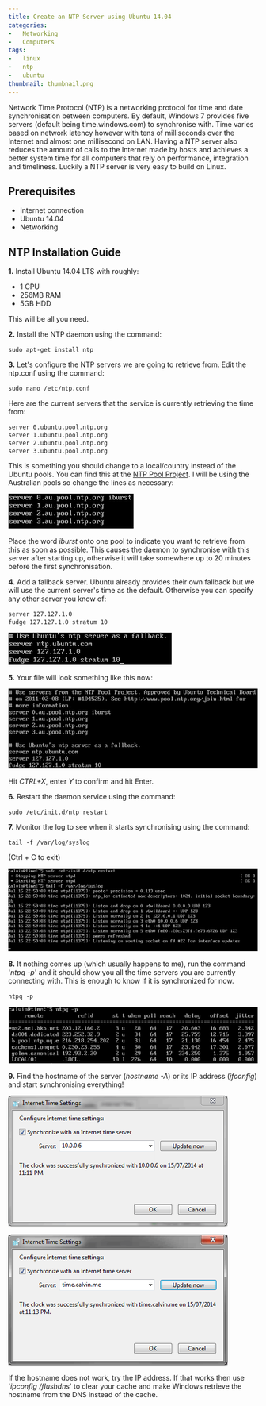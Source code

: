 ```yaml
---
title: Create an NTP Server using Ubuntu 14.04
categories:
-   Networking
-   Computers
tags:
-   linux
-   ntp
-   ubuntu
thumbnail: thumbnail.png
---
```


Network Time Protocol (NTP) is a networking protocol for time and date synchronisation between computers. By default, Windows 7 provides five servers (default being time.windows.com) to synchronise with. Time varies based on network latency however with tens of milliseconds over the Internet and almost one millisecond on LAN. Having a NTP server also reduces the amount of calls to the Internet made by hosts and achieves a better system time for all computers that rely on performance, integration and timeliness. Luckily a NTP server is very easy to build on Linux.

<!-- more -->

## Prerequisites

* Internet connection
* Ubuntu 14.04
* Networking

## NTP Installation Guide

**1.** Install Ubuntu 14.04 LTS with roughly:

* 1 CPU
* 256MB RAM
* 5GB HDD

This will be all you need.

**2.** Install the NTP daemon using the command:

```shell-session
sudo apt-get install ntp
```

**3.** Let's configure the NTP servers we are going to retrieve from. Edit the ntp.conf using the command:

```shell-session
sudo nano /etc/ntp.conf
```

Here are the current servers that the service is currently retrieving the time from:

```text
server 0.ubuntu.pool.ntp.org
server 1.ubuntu.pool.ntp.org
server 2.ubuntu.pool.ntp.org
server 3.ubuntu.pool.ntp.org
```

This is something you should change to a local/country instead of the Ubuntu pools. You can find this at the [NTP Pool Project](http://www.pool.ntp.org). I will be using the Australian pools so change the lines as necessary:

![updated servers](24.png)

Place the word _iburst_ onto one pool to indicate you want to retrieve from this as soon as possible. This causes the daemon to synchronise with this server after starting up, otherwise it will take somewhere up to 20 minutes before the first synchronisation.

**4.** Add a fallback server. Ubuntu already provides their own fallback but we will use the current server's time as the default. Otherwise you can specify any other server you know of:

```text
server 127.127.1.0
fudge 127.127.1.0 stratum 10
```

![fallback server](35.png)

**5.** Your file will look something like this now:

![config](43.png)

Hit _CTRL+X_, enter _Y_ to confirm and hit Enter.

**6.** Restart the daemon service using the command:

```shell-session
sudo /etc/init.d/ntp restart
```

**7.** Monitor the log to see when it starts synchronising using the command:

```shell-session
tail -f /var/log/syslog
```

(Ctrl + C to exit)

![restart server](53.png)

**8.** It nothing comes up (which usually happens to me), run the command '_ntpq -p_' and it should show you all the time servers you are currently connecting with. This is enough to know if it is synchronized for now.

```shell-session
ntpq -p
```

![polling server](63.png)

**9.** Find the hostname of the server (_hostname -A_) or its IP address (_ifconfig_) and start synchronising everything!

![sync with ntp server](71.png)

![sync using FQDN](91.png)

If the hostname does not work, try the IP address. If that works then use '_ipconfig /flushdns_' to clear your cache and make Windows retrieve the hostname from the DNS instead of the cache.
